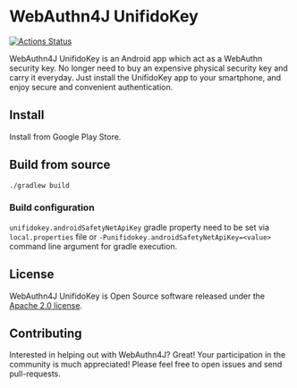 # WebAuthn4J UnifidoKey

[![Actions Status](https://github.com/webauthn4j/unifidokey/workflows/CI/badge.svg)](https://github.com/webauthn4j/unifidokey/actions)

WebAuthn4J UnifidoKey is an Android app which act as a WebAuthn security key.
No longer need to buy an expensive physical security key and carry it everyday. 
Just install the UnifidoKey app to your smartphone, and enjoy secure and convenient authentication.

## Install

Install from Google Play Store.

## Build from source

```
./gradlew build
```

### Build configuration

`unifidokey.androidSafetyNetApiKey` gradle property need to be set via `local.properties` file or `-Punifidokey.androidSafetyNetApiKey=<value>` command line argument for gradle execution.

## License

WebAuthn4J UnifidoKey is Open Source software released under the
[Apache 2.0 license](http://www.apache.org/licenses/LICENSE-2.0.html).

## Contributing

Interested in helping out with WebAuthn4J? Great! Your participation in the community is much appreciated!
Please feel free to open issues and send pull-requests.
